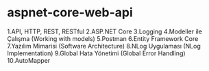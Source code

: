 # aspnet-core-web-api
1.API, HTTP, REST, RESTful
2.ASP.NET Core
3.Logging
4.Modeller ile Çalışma (Working with models)
5.Postman
6.Entity Framework Core
7.Yazılım Mimarisi (Software Architecture)
8.NLog Uygulaması (NLog Implementation)
9.Global Hata Yönetimi (Global Error Handling)
10.AutoMapper
